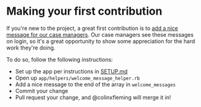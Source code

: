 # Making your first contribution

If you're new to the project, a great first contribution is to [add a nice message for our case managers](https://github.com/colinxfleming/dcaf_case_management/issues/884). Our case managers see these messages on login, so it's a great opportunity to show some appreciation for the hard work they're doing.

To do so, follow the following instructions:

* Set up the app per instructions in [SETUP.md](docs/setup.md)
* Open up `app/helpers/welcome_message_helper.rb`
* Add a nice message to the end of the array in `welcome_messages`
* Commit your change
* Pull request your change, and @colinxfleming will merge it in!
